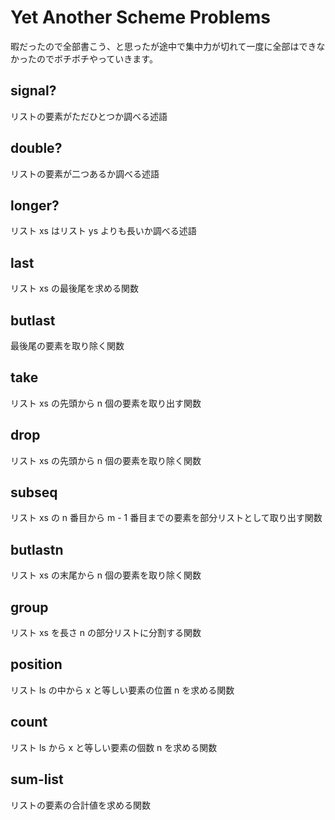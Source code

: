 Yet Another Scheme Problems
===========================
暇だったので全部書こう、と思ったが途中で集中力が切れて一度に全部はできなかったのでボチボチやっていきます。

signal?
-------
リストの要素がただひとつか調べる述語

double?
-------
リストの要素が二つあるか調べる述語

longer?
-------
リスト xs はリスト ys よりも長いか調べる述語

last
----
リスト xs の最後尾を求める関数

butlast
-------
最後尾の要素を取り除く関数

take
----
リスト xs の先頭から n 個の要素を取り出す関数

drop
----
リスト xs の先頭から n 個の要素を取り除く関数

subseq
------
リスト xs の n 番目から m - 1 番目までの要素を部分リストとして取り出す関数 

butlastn
--------
リスト xs の末尾から n 個の要素を取り除く関数

group
-----
リスト xs を長さ n の部分リストに分割する関数 

position
--------
リスト ls の中から x と等しい要素の位置 n を求める関数

count
-----
リスト ls から x と等しい要素の個数 n を求める関数 

sum-list
--------
リストの要素の合計値を求める関数
